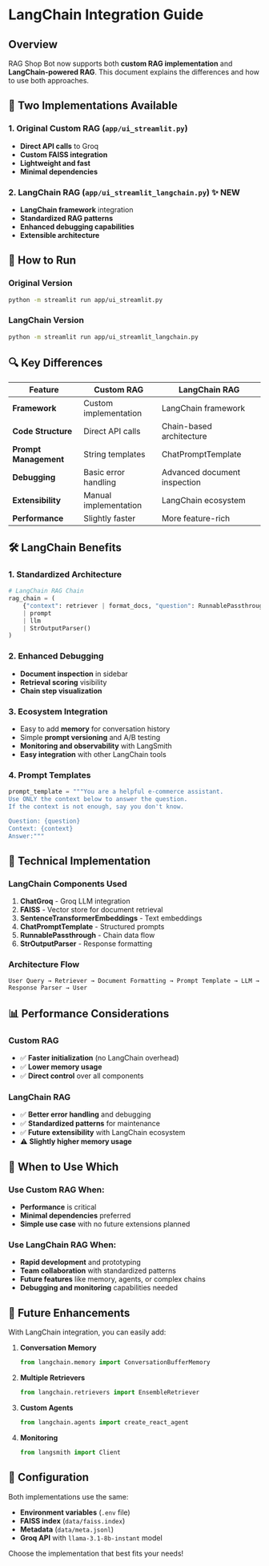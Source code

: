 # LangChain Integration Guide

## Overview

RAG Shop Bot now supports both **custom RAG implementation** and **LangChain-powered RAG**. This document explains the differences and how to use both approaches.

## 🔄 Two Implementations Available

### 1. Original Custom RAG (`app/ui_streamlit.py`)
- **Direct API calls** to Groq
- **Custom FAISS integration**
- **Lightweight and fast**
- **Minimal dependencies**

### 2. LangChain RAG (`app/ui_streamlit_langchain.py`) ✨ NEW
- **LangChain framework** integration
- **Standardized RAG patterns**
- **Enhanced debugging capabilities**
- **Extensible architecture**

## 🚀 How to Run

### Original Version
```bash
python -m streamlit run app/ui_streamlit.py
```

### LangChain Version
```bash
python -m streamlit run app/ui_streamlit_langchain.py
```

## 🔍 Key Differences

| Feature | Custom RAG | LangChain RAG |
|---------|------------|---------------|
| **Framework** | Custom implementation | LangChain framework |
| **Code Structure** | Direct API calls | Chain-based architecture |
| **Prompt Management** | String templates | ChatPromptTemplate |
| **Debugging** | Basic error handling | Advanced document inspection |
| **Extensibility** | Manual implementation | LangChain ecosystem |
| **Performance** | Slightly faster | More feature-rich |

## 🛠️ LangChain Benefits

### 1. **Standardized Architecture**
```python
# LangChain RAG Chain
rag_chain = (
    {"context": retriever | format_docs, "question": RunnablePassthrough()}
    | prompt
    | llm
    | StrOutputParser()
)
```

### 2. **Enhanced Debugging**
- **Document inspection** in sidebar
- **Retrieval scoring** visibility
- **Chain step visualization**

### 3. **Ecosystem Integration**
- Easy to add **memory** for conversation history
- Simple **prompt versioning** and A/B testing
- **Monitoring and observability** with LangSmith
- **Easy integration** with other LangChain tools

### 4. **Prompt Templates**
```python
prompt_template = """You are a helpful e-commerce assistant.
Use ONLY the context below to answer the question.
If the context is not enough, say you don't know.

Question: {question}
Context: {context}
Answer:"""
```

## 🔧 Technical Implementation

### LangChain Components Used

1. **ChatGroq** - Groq LLM integration
2. **FAISS** - Vector store for document retrieval
3. **SentenceTransformerEmbeddings** - Text embeddings
4. **ChatPromptTemplate** - Structured prompts
5. **RunnablePassthrough** - Chain data flow
6. **StrOutputParser** - Response formatting

### Architecture Flow

```
User Query → Retriever → Document Formatting → Prompt Template → LLM → Response Parser → User
```

## 📊 Performance Considerations

### Custom RAG
- ✅ **Faster initialization** (no LangChain overhead)
- ✅ **Lower memory usage**
- ✅ **Direct control** over all components

### LangChain RAG
- ✅ **Better error handling** and debugging
- ✅ **Standardized patterns** for maintenance
- ✅ **Future extensibility** with LangChain ecosystem
- ⚠️ **Slightly higher memory usage**

## 🎯 When to Use Which

### Use Custom RAG When:
- **Performance** is critical
- **Minimal dependencies** preferred
- **Simple use case** with no future extensions planned

### Use LangChain RAG When:
- **Rapid development** and prototyping
- **Team collaboration** with standardized patterns
- **Future features** like memory, agents, or complex chains
- **Debugging and monitoring** capabilities needed

## 🔮 Future Enhancements

With LangChain integration, you can easily add:

1. **Conversation Memory**
   ```python
   from langchain.memory import ConversationBufferMemory
   ```

2. **Multiple Retrievers**
   ```python
   from langchain.retrievers import EnsembleRetriever
   ```

3. **Custom Agents**
   ```python
   from langchain.agents import create_react_agent
   ```

4. **Monitoring**
   ```python
   from langsmith import Client
   ```

## 📝 Configuration

Both implementations use the same:
- **Environment variables** (`.env` file)
- **FAISS index** (`data/faiss.index`)
- **Metadata** (`data/meta.jsonl`)
- **Groq API** with `llama-3.1-8b-instant` model

Choose the implementation that best fits your needs!
